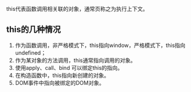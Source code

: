 this代表函数调用相关联的对象，通常页称之为执行上下文。

## this的几种情况

1. 作为函数调用，非严格模式下，this指向window，严格模式下，this指向undefined；
2. 作为某对象的方法调用，this通常指向调用的对象。
3. 使用apply、call、bind 可以绑定this的指向。
4. 在构造函数中，this指向新创建的对象。
5. DOM事件中指向被绑定的DOM对象。